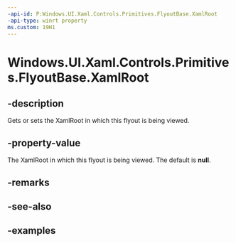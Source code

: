 ```yaml
---
-api-id: P:Windows.UI.Xaml.Controls.Primitives.FlyoutBase.XamlRoot
-api-type: winrt property
ms.custom: 19H1
---
```


<!-- Property syntax.
public XamlRoot XamlRoot { get;  set; }
-->

# Windows.UI.Xaml.Controls.Primitives.FlyoutBase.XamlRoot

## -description

Gets or sets the XamlRoot in which this flyout is being viewed.



## -property-value

The XamlRoot in which this flyout is being viewed. The default is **null**.

## -remarks

## -see-also

## -examples

